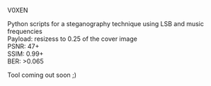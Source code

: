 V0XEN

Python scripts for a steganography technique using LSB and music frequencies  
Payload: resizess to 0.25 of the cover image  
PSNR: 47+  
SSIM: 0.99+  
BER: >0.065  
  
Tool coming out soon ;)  
